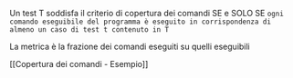 Un test T soddisfa il criterio di copertura dei comandi SE e SOLO SE `ogni comando eseguibile del programma è eseguito in corrispondenza di almeno un caso di test t contenuto in T`

La metrica è la frazione dei comandi eseguiti su quelli eseguibili

[[Copertura dei comandi - Esempio]]
